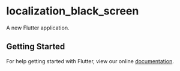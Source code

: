 # localization_black_screen

A new Flutter application.

## Getting Started

For help getting started with Flutter, view our online
[documentation](https://flutter.io/).
